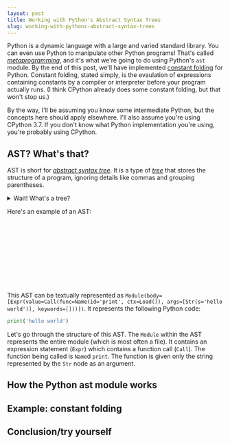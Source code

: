 ```yaml
---
layout: post
title: Working with Python's Abstract Syntax Trees
slug: working-with-pythons-abstract-syntax-trees
---
```


Python is a dynamic language with a large and varied standard library. You can
even use Python to manipulate other Python programs! That's called
[*metaprogramming*](https://en.wikipedia.org/wiki/Metaprogramming), and it's
what we're going to do using Python's `ast` module. By the end of this post,
we'll have implemented [constant
folding](https://en.wikipedia.org/wiki/Constant_folding) for Python. Constant
folding, stated simply, is the evaulation of expressions containing constants by
a compiler or interpreter before your program actually runs. (I think CPython
already does some constant folding, but that won't stop us.)

By the way, I'll be assuming you know some intermediate Python, but the concepts
here should apply elsewhere. I'll also assume you're using CPython 3.7. If you
don't know what Python implementation you're using, you're probably using
CPython.

## AST? What's that?

AST is short for [*abstract syntax
tree*](https://en.wikipedia.org/wiki/Abstract_syntax_tree). It is a type of
[*tree*](https://en.wikipedia.org/wiki/Tree_%28data_structure%29) that stores
the structure of a program, ignoring details like commas and grouping
parentheses.

<details>
  <summary>Wait! What's a tree?</summary>

  A tree is a recursive data structure that is used to express hierarchical or
  nested information. For example, you could use a tree to represent your family
  tree, a decision tree, regions in your country at various levels from city to
  country, or an organizational chart. A tree is composed of nodes, which are
  cells that can hold data. The nodes are connected by edges which indicate
  parent-child relationships. Here are some resources about trees:

  <ul>
    <li>
      <a href="https://en.wikipedia.org/wiki/Tree_%28data_structure%29">
        Wikipedia article on trees
      </a>
    </li>
    <li>
      <a href="https://medium.com/basecs/how-to-not-be-stumped-by-trees-5f36208f68a7">
        How To Not Be Stumped By Trees
      </a>
    </li>
    <li>
      <a href="https://www.codenewbie.org/basecs/13">
        Podcast version of "How To Not Be Stumped By Trees"
      </a>
    </li>
  </ul>
</details>

Here's an example of an AST:

<svg
  id='hello-world-ast'
  data-ast='{"body": [{"value": {"func": {"id": "print", "ctx": {"__type__": "Load"}, "__type__": "Name"}, "args": [{"s": "hello world", "__type__": "Str"}], "keywords": [], "__type__": "Call"}, "__type__": "Expr"}], "__type__": "Module"}'>
</svg>

This AST can be textually represented as
`Module(body=[Expr(value=Call(func=Name(id='print', ctx=Load()),
args=[Str(s='hello world')], keywords=[]))])`. It represents the following
Python code:

```python
print('hello world')
```

Let's go through the structure of this AST. The `Module` within the AST
represents the entire module (which is most often a file). It contains an
expression statement (`Expr`) which contains a function call (`Call`). The
function being called is `Name`d `print`. The function is given only the string
represented by the `Str` node as an argument.


## How the Python ast module works

## Example: constant folding

## Conclusion/try yourself


<!-- Scripts for displaying ASTs -->
<script>
  let root = null;
  function drawTree(astJSON, plot) {
    const ast = JSON.parse(astJSON);
    const g = plot.append("g");
    if (!root) {
      root = d3.hierarchy(ast, d => {
        const children = [];
        for (let field in d) {
          if (d[field].__type__ || d[field] instanceof Array)
            children.push(d[field]);
        }
        return children;
      });
    }
    const svgElement = document.querySelector('#hello-world-ast');
    const nodeSize = +getComputedStyle(svgElement)
      .getPropertyValue("--ast-node-size").replace("px", "");
    const treeLayout = d3.tree().size([svgElement.clientWidth - nodeSize, svgElement.clientHeight - nodeSize]);
    const tree = treeLayout(root);
    const link = g.selectAll("line").data(root.links()).enter().append("line").attr("x1", d => d.source.x + nodeSize/2).attr("y1", d => d.source.y + nodeSize/2).attr("x2", d => d.target.x + nodeSize/2).attr("y2", d => d.target.y + nodeSize/2);
    const node = g.selectAll("rect").data(root.descendants()).enter().append("rect").attr("x", d => d.x).attr("y", d => d.y);
    const text = g.selectAll("text").data(root.descendants()).enter()
      .append("text").text(d => d.data.__type__)
      .attr("x", d => d.x + nodeSize/2).attr("y", d => d.y + nodeSize/2)
      .each(function() {
        if (this.getComputedTextLength() > nodeSize) {
          d3.select(this).attr("textLength", nodeSize);
        }
      });
    function redraw() {
      treeLayout.size([svgElement.clientWidth - nodeSize, svgElement.clientHeight - nodeSize]);
      const tree = treeLayout(root);
      const link = g.selectAll("line").data(root.links()).attr("x1", d => d.source.x + nodeSize/2).attr("y1", d => d.source.y + nodeSize/2).attr("x2", d => d.target.x + nodeSize/2).attr("y2", d => d.target.y + nodeSize/2);
      const node = g.selectAll("rect").data(root.descendants()).attr("x", d => d.x).attr("y", d => d.y);
      const text = g.selectAll("text").data(root.descendants())
        .attr("x", d => d.x + nodeSize/2).attr("y", d => d.y + nodeSize/2);
    }
    window.addEventListener("resize", redraw);
  }
  const svg = d3.select("#hello-world-ast");
  const plot = svg.append("g");
  drawTree(svg.attr("data-ast"), plot);
  // window.addEventListener("resize", () => drawTree(svg.attr("data-ast"), plot));
</script>
